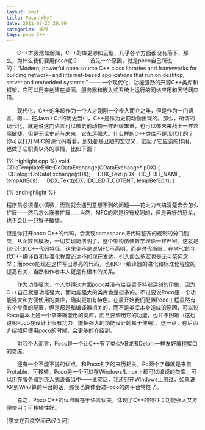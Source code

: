 ```yaml
---
layout: post
title: Poco：Why?
date: 2011-02-27 20:00
categories: 编程
tags: poco C++
---
```

　　C++本身浩如烟海，C++的库更渺如云烟，几乎各个方面都没有落下，那么，为什么我们要用poco呢？
　　首先一个原因，就是poco自己所说的：“Modern, powerful open source C++ class libraries and frameworks for building network- and internet-based applications that run on desktop, server and embedded systems.” —— 一个现代化、功能强劲的开源C++类库和框架，它可以用来创建在桌面、服务器和嵌入式系统上运行的网络应用和因特网应用。

<!-- more -->
　　现代化，C++的年龄作为一个人才刚刚一个步入而立之年，但是作为一门语言，嗯……在Java / C#的历史当中，C++是作为史前动物出现的。那么，所谓的现代化，就是说这门语言可以像史前动物一样迟缓笨重，也可以像未来战士一样炫丽敏捷，但是无论史前与未来，它永远强大。什么样的C++类库不是现代化的？你可以打开MFC的源代码看看，到处都是丑陋的宏定义，宏起了它应该的作用，也做了它职责以外的事情，比如下面：

{% highlight cpp %}
void CDiaTemplateEdit::DoDataExchange(CDataExchange* pDX)
{
    CDialog::DoDataExchange(pDX);
    DDX_Text(pDX, IDC_EDIT_NAME, tempAftEdit);
    DDX_Text(pDX, IDC_EDIT_COTENT, tempBefEdit);
}

{% endhighlight %}

程序员必须谨小慎微，否则就会遇到意想不到的问题——花大力气搞清楚宏会怎么扩展——然后怎么嵌套扩展……当然，MFC的宏是很有规则的，但是再好的恐龙，也不会比一只猴子敏捷。

但是你打开poco C++的代码，会发现namespace把代码整齐的规制的分门别类，从函数到模板，一切实现简洁明了，整个架构仿佛数学理论一样严密。这就是现代化的C++代码特征。这里倒不是说MFC不高明，而是时代所限，在MFC的年代C++编译器和标准化程度还远不如现在发达，引入那么多宏也是无可奈何之举；而poco能现在这样写出漂亮的代码，也和C++编译器的进化和标准化程度的提高有关，当然和作者本人更是有根本的关系。

　　作为功能强大，个人觉得这方面poco并没有给我留下特别深刻的印象，因为C++自己就是功能强大，而功能强大的类库也是挺多的。不过要说Poco是一个功能强大和方便使用的类库，确实更加有特色。在最开始我们配置Poco工程虽然有五个步骤的配置，但是都是和编译器相关的，而不是类库本身造成的原因，可以说Poco基本上是一个拿来就能用的类库，而且要调用它的功能，也并不困难（这也说明Poco在设计上很有功力，能把强大的功能设计的易于使用），这一点，在后面介绍如何使用poco的时候，会更多的介绍到。

　　对我个人而言，Poco是一个让C++有了类似VB或者Delphi一样友好编程接口的类库。

　　还有一个不能不提的优点，和Poco名字的来历相关，Po两个字母就是来自Protable，可移植。Poco是一个可以在Windows/Linux上都可以编译的类库，可以用在服务器到嵌入式设备当中——说实话，我还只在Windows上用过，如果说XP到Win7算跨平台的话，那我也算体会过Poco的跨平台特性了。

　　总之，Poco C++的优点就在于语言优美，体现了C++的特征；功能强大又方便使用；可移植性好。

[原文在百度空间已经关闭]

